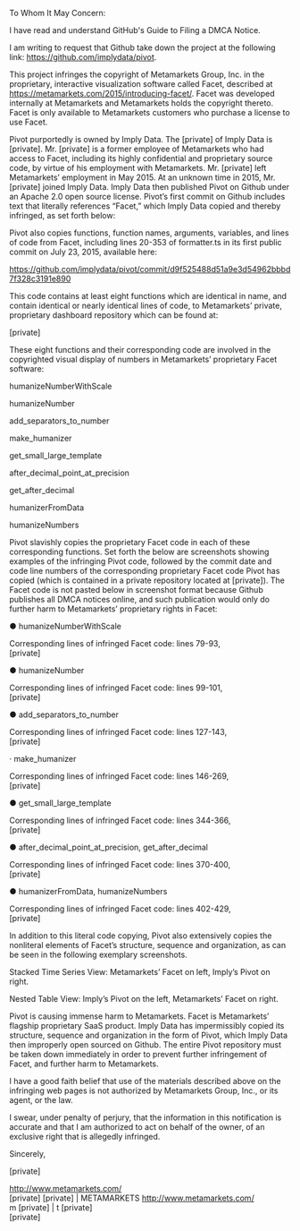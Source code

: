 To Whom It May Concern:

I have read and understand GitHub's Guide to Filing a DMCA Notice.

I am writing to request that Github take down the project at the following
link: https://github.com/implydata/pivot.

This project infringes the copyright of Metamarkets Group, Inc. in the
proprietary, interactive visualization software called Facet, described at
https://metamarkets.com/2015/introducing-facet/. Facet was developed
internally at Metamarkets and Metamarkets holds the copyright thereto.
Facet is only available to Metamarkets customers who purchase a license to
use Facet.

Pivot purportedly is owned by Imply Data. The [private] of Imply Data is [private]. Mr. [private] is a former employee of Metamarkets who had
access to Facet, including its highly confidential and proprietary source
code, by virtue of his employment with Metamarkets. Mr. [private] left
Metamarkets’ employment in May 2015. At an unknown time in 2015, Mr.
[private] joined Imply Data. Imply Data then published Pivot on Github
under an Apache 2.0 open source license. Pivot’s first commit on Github
includes text that literally references “Facet,” which Imply Data copied
and thereby infringed, as set forth below:

Pivot also copies functions, function names, arguments, variables, and
lines of code from Facet, including lines 20-353 of formatter.ts in its
first public commit on July 23, 2015, available here:

https://github.com/implydata/pivot/commit/d9f525488d51a9e3d54962bbbd7f328c3191e890

This code contains at least eight functions which are identical in name,
and contain identical or nearly identical lines of code, to Metamarkets’
private, proprietary dashboard repository which can be found at:

[private]

These eight functions and their corresponding code are involved in the
copyrighted visual display of numbers in Metamarkets’ proprietary Facet
software:

humanizeNumberWithScale

humanizeNumber

add_separators_to_number

make_humanizer

get_small_large_template

after_decimal_point_at_precision

get_after_decimal

humanizerFromData

humanizeNumbers

Pivot slavishly copies the proprietary Facet code in each of these
corresponding functions. Set forth the below are screenshots showing
examples of the infringing Pivot code, followed by the commit date and code
line numbers of the corresponding proprietary Facet code Pivot has copied
(which is contained in a private repository located at
[private]).
The Facet code is not pasted below in screenshot format because Github
publishes all DMCA notices online, and such publication would only do
further harm to Metamarkets’ proprietary rights in Facet:

● humanizeNumberWithScale

Corresponding lines of infringed Facet code: lines 79-93,  
[private]

● humanizeNumber

Corresponding lines of infringed Facet code: lines 99-101,  
[private]

● add_separators_to_number

Corresponding lines of infringed Facet code: lines 127-143,  
[private]

· make_humanizer

Corresponding lines of infringed Facet code: lines 146-269,  
[private]

● get_small_large_template

Corresponding lines of infringed Facet code: lines 344-366,  
[private]

● after_decimal_point_at_precision, get_after_decimal

Corresponding lines of infringed Facet code: lines 370-400,   
[private]

● humanizerFromData, humanizeNumbers

Corresponding lines of infringed Facet code: lines 402-429,  
[private]

In addition to this literal code copying, Pivot also extensively copies the
nonliteral elements of Facet’s structure, sequence and organization, as can
be seen in the following exemplary screenshots.

Stacked Time Series View: Metamarkets’ Facet on left, Imply’s Pivot on
right.

Nested Table View: Imply’s Pivot on the left, Metamarkets’ Facet on right.

Pivot is causing immense harm to Metamarkets. Facet is Metamarkets’
flagship proprietary SaaS product. Imply Data has impermissibly copied its
structure, sequence and organization in the form of Pivot, which Imply Data
then improperly open sourced on Github. The entire Pivot repository must
be taken down immediately in order to prevent further infringement of
Facet, and further harm to Metamarkets.

I have a good faith belief that use of the materials described above on the
infringing web pages is not authorized by Metamarkets Group, Inc., or its
agent, or the law.

I swear, under penalty of perjury, that the information in this
notification is accurate and that I am authorized to act on behalf of the
owner, of an exclusive right that is allegedly infringed.

Sincerely,

[private]


<http://www.metamarkets.com/>  
[private]
[private] | METAMARKETS <http://www.metamarkets.com/>  
m [private] | t [private]  
[private]
